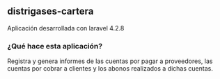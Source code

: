 ## distrigases-cartera
Aplicación desarrollada con laravel 4.2.8

### ¿Qué hace esta aplicación?
Registra y genera informes de las cuentas por pagar a proveedores, las cuentas por cobrar a clientes y los abonos realizados a dichas cuentas.
